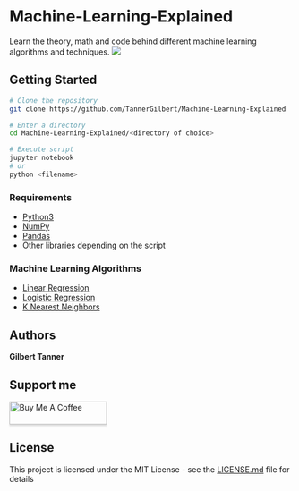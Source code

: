 # Machine-Learning-Explained

Learn the theory, math and code behind different machine learning algorithms and techniques.
![](https://camo.githubusercontent.com/d6715d5dad6cd8019bd73bd4be459eea0dd31041/68747470733a2f2f75706c6f61642e77696b696d656469612e6f72672f77696b6970656469612f636f6d6d6f6e732f7468756d622f332f33612f4c696e6561725f72656772657373696f6e2e7376672f3132303070782d4c696e6561725f72656772657373696f6e2e7376672e706e67)

## Getting Started

```bash
# Clone the repository
git clone https://github.com/TannerGilbert/Machine-Learning-Explained

# Enter a directory
cd Machine-Learning-Explained/<directory of choice>

# Execute script
jupyter notebook
# or
python <filename>
```

### Requirements

* [Python3](https://www.python.org/)
* [NumPy](https://numpy.org/)
* [Pandas](https://pandas.pydata.org/)
* Other libraries depending on the script

### Machine Learning Algorithms
* [Linear Regression](https://github.com/TannerGilbert/Machine-Learning-Explained/tree/master/Linear%20Regression)
* [Logistic Regression](https://github.com/TannerGilbert/Machine-Learning-Explained/tree/master/Logistic%20Regression)
* [K Nearest Neighbors](https://github.com/TannerGilbert/Machine-Learning-Explained/tree/master/K%20Nearest%20Neighbors)

## Authors

 **Gilbert Tanner**
 
## Support me

<a href="https://www.buymeacoffee.com/gilberttanner" target="_blank"><img src="https://www.buymeacoffee.com/assets/img/custom_images/orange_img.png" alt="Buy Me A Coffee" style="height: 41px !important;width: 174px !important;box-shadow: 0px 3px 2px 0px rgba(190, 190, 190, 0.5) !important;-webkit-box-shadow: 0px 3px 2px 0px rgba(190, 190, 190, 0.5) !important;" ></a>

## License

This project is licensed under the MIT License - see the [LICENSE.md](LICENSE) file for details